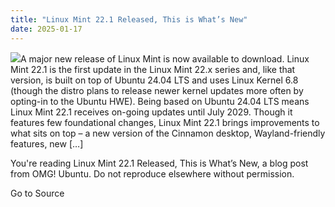 ```yaml
---
title: "Linux Mint 22.1 Released, This is What’s New"
date: 2025-01-17
---
```


![](https://i0.wp.com/www.omgubuntu.co.uk/wp-content/uploads/2025/01/mint-thumb.jpg?resize=406%2C232&ssl=1)A major new release of Linux Mint is now available to download. Linux Mint 22.1 is the first update in the Linux Mint 22.x series and, like that version, is built on top of Ubuntu 24.04 LTS and uses Linux Kernel 6.8 (though the distro plans to release newer kernel updates more often by opting-in to the Ubuntu HWE). Being based on Ubuntu 24.04 LTS means Linux Mint 22.1 receives on-going updates until July 2029. Though it features few foundational changes, Linux Mint 22.1 brings improvements to what sits on top – a new version of the Cinnamon desktop, Wayland-friendly features, new \[…\]

You're reading Linux Mint 22.1 Released, This is What’s New, a blog post from OMG! Ubuntu. Do not reproduce elsewhere without permission.

Go to Source
